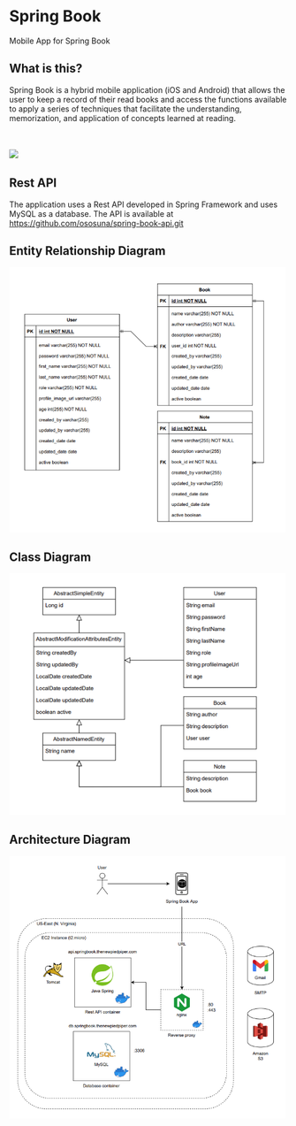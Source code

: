# Spring Book
Mobile App for Spring Book

## What is this?
Spring Book is a hybrid mobile application (iOS and Android) that allows the user to keep a record of their read books and access the functions available to apply a series of techniques that facilitate the understanding, memorization, and application of concepts learned at reading.

<br><br>
<img width="300" src="https://media.giphy.com/media/ZkwSxuckDvf7q/giphy.gif"/>

## Rest API
The application uses a Rest API developed in Spring Framework and uses MySQL as a database. The API is available at 
https://github.com/ososuna/spring-book-api.git

## Entity Relationship Diagram
<img width="500" src="assets/ERD.png"/>

## Class Diagram
<img width="500" src="assets/Class_Diagram.png"/>

## Architecture Diagram
<img width="500" src="assets/Architecture_Diagram.png"/>
